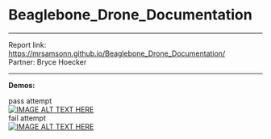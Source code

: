 # Beaglebone_Drone_Documentation
-------------------------------

Report link: https://mrsamsonn.github.io/Beaglebone_Drone_Documentation/  
Partner: Bryce Hoecker

-------------------------------
**Demos:**  

pass attempt  
[![IMAGE ALT TEXT HERE](https://img.youtube.com/vi/Wd2t7_TAAoE/0.jpg)](https://www.youtube.com/watch?v=Wd2t7_TAAoE)
<br/>
fail attempt  
[![IMAGE ALT TEXT HERE](https://img.youtube.com/vi/U6k_zvAiS3A/0.jpg)](https://www.youtube.com/watch?v=U6k_zvAiS3A)



